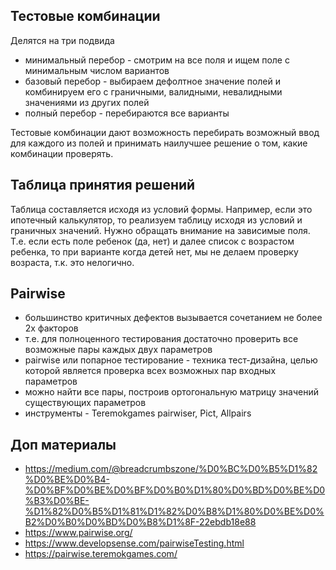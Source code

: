 ## Тестовые комбинации
Делятся на три подвида 
- минимальный перебор - смотрим на все поля и ищем поле с минимальным числом вариантов
- базовый перебор - выбираем дефолтное значение полей и комбинируем его с граничными, валидными, невалидными значениями из других полей
- полный перебор - перебираются все варианты

Тестовые комбинации дают возможность перебирать возможный ввод для каждого из полей и принимать наилучшее решение о том, какие комбинации проверять.

## Таблица принятия решений
Таблица составляется исходя из условий формы. Например, если это ипотечный калькулятор, то реализуем таблицу исходя из условий и граничных значений. Нужно обращать внимание на зависимые поля. Т.е. если есть поле ребенок (да, нет) и далее список с возрастом ребенка, то при варианте когда детей нет, мы не делаем проверку возраста, т.к. это нелогично.

## Pairwise
- большинство критичных дефектов вызывается сочетанием не более 2х факторов
- т.е. для полноценного тестирования достаточно проверить все возможные пары каждых двух параметров
- pairwise или попарное тестирование - техника тест-дизайна, целью которой является проверка всех возможных пар входных параметров
- можно найти все пары, построив ортогональную матрицу значений существующих параметров
- инструменты - Teremokgames pairwiser, Pict, Allpairs

## Доп материалы
- https://medium.com/@breadcrumbszone/%D0%BC%D0%B5%D1%82%D0%BE%D0%B4-%D0%BF%D0%BE%D0%BF%D0%B0%D1%80%D0%BD%D0%BE%D0%B3%D0%BE-%D1%82%D0%B5%D1%81%D1%82%D0%B8%D1%80%D0%BE%D0%B2%D0%B0%D0%BD%D0%B8%D1%8F-22ebdb18e88
- https://www.pairwise.org/
- https://www.developsense.com/pairwiseTesting.html
- https://pairwise.teremokgames.com/
